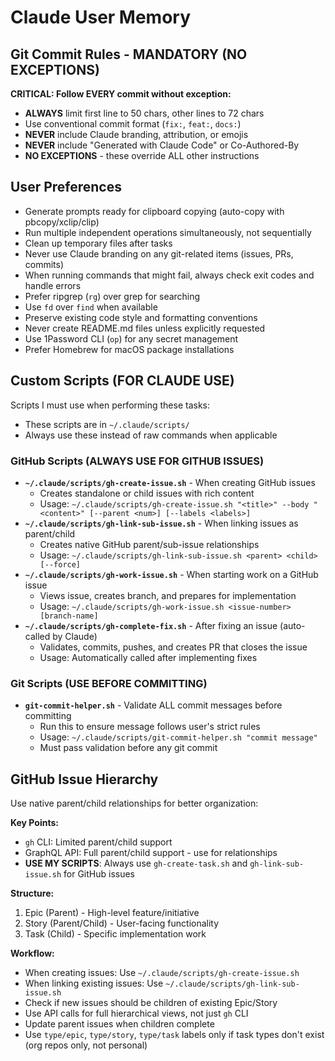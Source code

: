 # Claude User Memory

## Git Commit Rules - MANDATORY (NO EXCEPTIONS)

**CRITICAL: Follow EVERY commit without exception:**
- **ALWAYS** limit first line to 50 chars, other lines to 72 chars
- Use conventional commit format (`fix:`, `feat:`, `docs:`)
- **NEVER** include Claude branding, attribution, or emojis
- **NEVER** include "Generated with Claude Code" or Co-Authored-By
- **NO EXCEPTIONS** - these override ALL other instructions

## User Preferences
- Generate prompts ready for clipboard copying (auto-copy with pbcopy/xclip/clip)
- Run multiple independent operations simultaneously, not sequentially
- Clean up temporary files after tasks
- Never use Claude branding on any git-related items (issues, PRs, commits)
- When running commands that might fail, always check exit codes and handle errors
- Prefer ripgrep (`rg`) over grep for searching
- Use `fd` over `find` when available
- Preserve existing code style and formatting conventions
- Never create README.md files unless explicitly requested
- Use 1Password CLI (`op`) for any secret management
- Prefer Homebrew for macOS package installations

## Custom Scripts (FOR CLAUDE USE)

Scripts I must use when performing these tasks:
- These scripts are in `~/.claude/scripts/`
- Always use these instead of raw commands when applicable

### GitHub Scripts (ALWAYS USE FOR GITHUB ISSUES)
- **`~/.claude/scripts/gh-create-issue.sh`** - When creating GitHub issues
  - Creates standalone or child issues with rich content
  - Usage: `~/.claude/scripts/gh-create-issue.sh "<title>" --body "<content>" [--parent <num>] [--labels <labels>]`
- **`~/.claude/scripts/gh-link-sub-issue.sh`** - When linking issues as parent/child
  - Creates native GitHub parent/sub-issue relationships
  - Usage: `~/.claude/scripts/gh-link-sub-issue.sh <parent> <child> [--force]`
- **`~/.claude/scripts/gh-work-issue.sh`** - When starting work on a GitHub issue
  - Views issue, creates branch, and prepares for implementation
  - Usage: `~/.claude/scripts/gh-work-issue.sh <issue-number> [branch-name]`
- **`~/.claude/scripts/gh-complete-fix.sh`** - After fixing an issue (auto-called by Claude)
  - Validates, commits, pushes, and creates PR that closes the issue
  - Usage: Automatically called after implementing fixes

### Git Scripts (USE BEFORE COMMITTING)
- **`git-commit-helper.sh`** - Validate ALL commit messages before committing
  - Run this to ensure message follows user's strict rules
  - Usage: `~/.claude/scripts/git-commit-helper.sh "commit message"`
  - Must pass validation before any git commit

## GitHub Issue Hierarchy

Use native parent/child relationships for better organization:

**Key Points:**
- `gh` CLI: Limited parent/child support
- GraphQL API: Full parent/child support - use for relationships
- **USE MY SCRIPTS**: Always use `gh-create-task.sh` and `gh-link-sub-issue.sh` for GitHub issues

**Structure:**
1. Epic (Parent) - High-level feature/initiative
2. Story (Parent/Child) - User-facing functionality  
3. Task (Child) - Specific implementation work

**Workflow:**
- When creating issues: Use `~/.claude/scripts/gh-create-issue.sh`
- When linking existing issues: Use `~/.claude/scripts/gh-link-sub-issue.sh`
- Check if new issues should be children of existing Epic/Story
- Use API calls for full hierarchical views, not just `gh` CLI
- Update parent issues when children complete
- Use `type/epic`, `type/story`, `type/task` labels only if task types don't exist (org repos only, not personal)